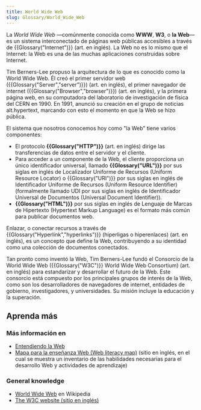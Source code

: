 ```yaml
---
title: World Wide Web
slug: Glossary/World_Wide_Web
---
```


La _World Wide Web_ —comúnmente conocida como **WWW**, **W3**, o **la Web**— es un sistema interconectado de páginas web públicas accesibles a través de {{Glossary("Internet")}} (art. en inglés). La Web no es lo mismo que el Internet: la Web es una de las muchas aplicaciones construidas sobre Internet.

Tim Berners-Lee propuso la arquitectura de lo que es conocido como la World Wide Web. Él creó el primer servidor web ({{Glossary("Server","server")}}) (art. en inglés), el primer navegador de internet ({{Glossary("Browser","browser")}}) (art. en inglés), y la primera página web, en su computadora del laboratorio de investigación de física del CERN en 1990. En 1991, anunció su creación en el grupo de noticias alt.hypertext, marcando con esto el momento en que la Web se hizo pública.

El sistema que nosotros conocemos hoy como "la Web" tiene varios componentes:

- El protocolo **{{Glossary("HTTP")}}** (art. en inglés) dirige las transferencias de datos entre el servidor y el cliente.
- Para acceder a un componente de la Web, el cliente proporciona un único identificador universal, llamado **{{Glossary("URL")}}** por sus siglas en inglés de Localizador Uniforme de Recursos (Uniform Resource Locator) o {{Glossary("URI")}} por sus siglas en inglés de Identificador Uniforme de Recursos (Uniform Resource Identifier) (formalmente llamado UDI por sus siglas en inglés de Identificador Universal de Documentos (Universal Document Identifier)).
- **{{Glossary("HTML")}}** por sus siglas en inglés de Lenguaje de Marcas de Hipertexto (Hypertext Markup Language) es el formato más común para publicar documentos web.

Enlazar, o conectar recursos a través de {{Glossary("Hyperlink","hyperlinks")}} (hiperligas o hiperenlaces) (art. en inglés), es un concepto que define la Web, contribuyendo a su identidad como una colección de documentos conectados.

Tan pronto como inventó la Web, Tim Berners-Lee fundó el Consorcio de la World Wide Web ({{Glossary("W3C")}} World Wide Web Consortium) (art. en inglés) para estandarizar y desarrollar el futuro de la Web. Este consorcio está compuesto por los principales grupos de interés de la Web, como son los desarrolladores de navegadores de internet, entidades de gobierno, investigadores, y universidades. Su misión incluye la educación y la superación.

## Aprenda más

### Más información en

- [Entendiendo la Web](/es/Learn)
- [Mapa para la enseñanza Web (Web literacy map)](https://learning.mozilla.org/web-literacy) (sitio en inglés, en el cual se muestra un inventario de las habilidades necesarias para el desarrollo Web y actividades de aprendizaje)

### General knowledge

- [World Wide Web](https://es.wikipedia.org/wiki/World_Wide_Web) en Wikipedia
- [The W3C website (sitio en inglés)](http://w3.org)
